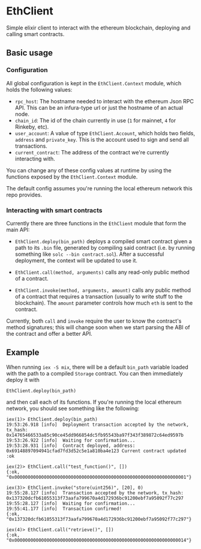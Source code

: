 # EthClient

Simple elixir client to interact with the ethereum blockchain, deploying and calling smart contracts.

## Basic usage

### Configuration

All global configuration is kept in the `EthClient.Context` module, which holds the following values:

- `rpc_host`: The hostname needed to interact with the ethereum Json RPC API. This can be an infura-type url or just the hostname of an actual node.
- `chain_id`: The id of the chain currently in use (`1` for mainnet, `4` for Rinkeby, etc).
- `user_account`: A value of type `EthClient.Account`, which holds two fields, `address` and `private_key`. This is the account used to sign and send all transactions.
- `current_contract`: The address of the contract we're currently interacting with.

You can change any of these config values at runtime by using the functions exposed by the `EthClient.Context` module.

The default config assumes you're running the local ethereum network this repo provides.

### Interacting with smart contracts

Currently there are three functions in the `EthClient` module that form the main API:

- `EthClient.deploy(bin_path)`  deploys a compiled smart contract given a path to its `.bin` file, generated by compiling said contract (i.e. by running something like `solc --bin contract.sol`). After a successful deployment, the context will be updated to use it.

- `EthClient.call(method, arguments)` calls any read-only public method of a contract.

- `EthClient.invoke(method, arguments, amount)` calls any public method of a contract that requires a transaction (usually to write stuff to the blockchain). The `amount` parameter controls how much `eth` is sent to the contract.

Currently, both `call` and `invoke` require the user to know the contract's method signatures; this will change soon when we start parsing the ABI of the contract and offer a better API.

## Example

When running `iex -S mix`, there will be a default `bin_path` variable loaded with the path to a compiled `Storage` contract. You can then immediately deploy it with

```
EthClient.deploy(bin_path)
```

and then call each of its functions. If you're running the local ethereum network, you should see something like the following:

```
iex(1)> EthClient.deploy(bin_path)
19:53:26.918 [info]  Deployment transaction accepted by the network, tx_hash: 0x14765466533a85c90ce45dd966854dc5fb95543ba97f343f389872c64ed9597b
19:53:26.922 [info]  Waiting for confirmation...
19:53:28.931 [info]  Contract deployed, address: 0x69148897094941cfad7fd3d52c5e1a810ba4e123 Current contract updated
:ok
```

```
iex(2)> EthClient.call("test_function()", [])
{:ok, "0x0000000000000000000000000000000000000000000000000000000000000001"}
```

```
iex(3)> EthClient.invoke("store(uint256)", [20], 0)
19:55:28.127 [info]  Transaction accepted by the network, tx_hash: 0x137320dcfb61055313f73aafa799670a4d172936bc91200ebf7a95092f77c297
19:55:28.127 [info]  Waiting for confirmation...
19:55:41.177 [info]  Transaction confirmed!
{:ok, "0x137320dcfb61055313f73aafa799670a4d172936bc91200ebf7a95092f77c297"}
```

```
iex(4)> EthClient.call("retrieve()", [])
{:ok, "0x0000000000000000000000000000000000000000000000000000000000000014"}
```
